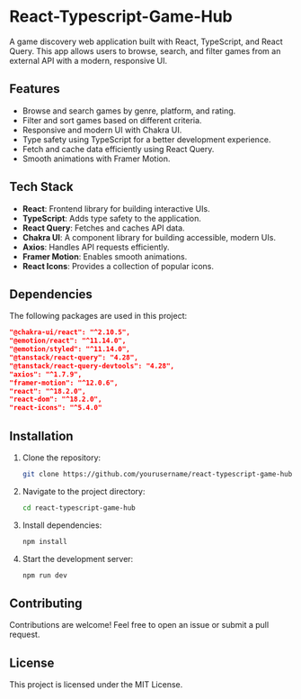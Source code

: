 # React-Typescript-Game-Hub

A game discovery web application built with React, TypeScript, and React Query. This app allows users to browse, search, and filter games from an external API with a modern, responsive UI.

## Features

- Browse and search games by genre, platform, and rating.
- Filter and sort games based on different criteria.
- Responsive and modern UI with Chakra UI.
- Type safety using TypeScript for a better development experience.
- Fetch and cache data efficiently using React Query.
- Smooth animations with Framer Motion.

## Tech Stack

- **React**: Frontend library for building interactive UIs.
- **TypeScript**: Adds type safety to the application.
- **React Query**: Fetches and caches API data.
- **Chakra UI**: A component library for building accessible, modern UIs.
- **Axios**: Handles API requests efficiently.
- **Framer Motion**: Enables smooth animations.
- **React Icons**: Provides a collection of popular icons.

## Dependencies

The following packages are used in this project:

```json
"@chakra-ui/react": "^2.10.5",
"@emotion/react": "^11.14.0",
"@emotion/styled": "^11.14.0",
"@tanstack/react-query": "4.28",
"@tanstack/react-query-devtools": "4.28",
"axios": "^1.7.9",
"framer-motion": "^12.0.6",
"react": "^18.2.0",
"react-dom": "^18.2.0",
"react-icons": "^5.4.0"
```

## Installation

1. Clone the repository:
   ```sh
   git clone https://github.com/yourusername/react-typescript-game-hub.git
   ```
2. Navigate to the project directory:
   ```sh
   cd react-typescript-game-hub
   ```
3. Install dependencies:
   ```sh
   npm install
   ```
4. Start the development server:
   ```sh
   npm run dev
   ```

## Contributing

Contributions are welcome! Feel free to open an issue or submit a pull request.

## License

This project is licensed under the MIT License.
